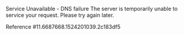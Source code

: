 Service Unavailable - DNS failure The server is temporarily unable to service your request. Please try again later.

Reference #11.6687668.1524201039.2c183df5